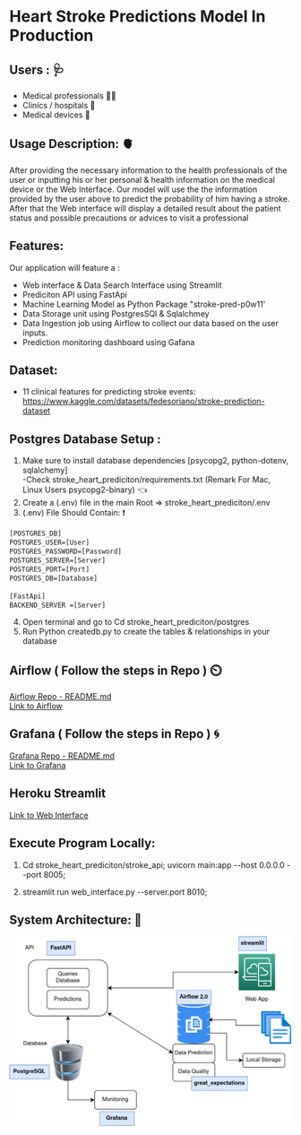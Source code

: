 # Heart Stroke Predictions Model In Production

## Users : :stethoscope:
* Medical professionals :man_health_worker:
* Clinics / hospitals :hospital:
* Medical devices :microscope:

## Usage Description: :anatomical_heart:

After providing the necessary information to the health professionals of the user or inputting his or her personal & health information on the medical device or the Web Interface.
Our model will use the the information provided by the user above to predict the probability of him having a stroke. 
After that the Web interface will display a detailed result about the patient status and possible precautions or advices to visit a professional

## Features:
Our application will feature a :
* Web interface & Data Search Interface using Streamlit
* Prediciton API using FastApi
* Machine Learning Model as Python Package "stroke-pred-p0w11'
* Data Storage unit using PostgresSQl & Sqlalchmey
* Data Ingestion job using Airflow to collect our data based on the user inputs.
* Prediction monitoring dashboard using Gafana

## Dataset: 
* 11 clinical features for predicting stroke events:<br>
https://www.kaggle.com/datasets/fedesoriano/stroke-prediction-dataset</br>

## Postgres Database Setup :

1. Make sure to install database dependencies [psycopg2, python-dotenv, sqlalchemy]<br>
   -Check stroke_heart_prediciton/requirements.txt (Remark For Mac, Linux Users psycopg2-binary) :point_left:</br>
3. Create a (.env) file in the main Root =>  stroke_heart_prediciton/.env
4. (.env) File Should Contain: :exclamation: 
```
[POSTGRES_DB]
POSTGRES_USER=[User]
POSTGRES_PASSWORD=[Password]
POSTGRES_SERVER=[Server]
POSTGRES_PORT=[Port]
POSTGRES_DB=[Database]

[FastApi]
BACKEND_SERVER =[Server]

```
4. Open terminal and go to Cd stroke_heart_prediciton/postgres 
5. Run Python createdb.py to create the tables & relationships in your database

## Airflow ( Follow the steps in Repo ) :timer_clock:
[Airflow Repo - README.md](https://github.com/Isaacgv/stroke_prediction_airflow#readme)<br>
[Link to Airflow](http://34.135.123.223:8052/)</br>
## Grafana ( Follow the steps in Repo ) :cyclone:
[Grafana Repo - README.md](https://github.com/ibrahim-Sobh/heart_stroke_grafana#readme)<br>
[Link to Grafana](https://grafa-stroke.herokuapp.com/d/LDFHt43nk/feature-monitoring?orgId=1)</br>

## Heroku  Streamlit 
[Link to Web Interface](http://35.238.16.200:8501/)

## Execute Program Locally:

1. Cd stroke_heart_prediciton/stroke_api; uvicorn  main:app --host 0.0.0.0 --port 8005;

2. streamlit run web_interface.py --server.port 8010;

## System Architecture: :bricks:
![Screenshot 2022-04-27 at 6 56 27 PM](DSP.drawio.png)
